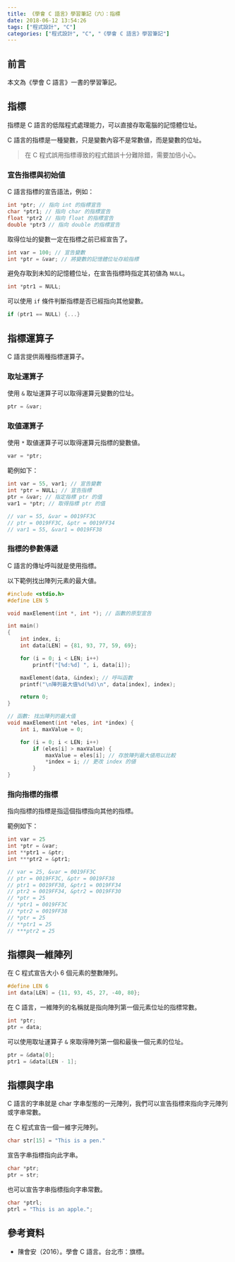 ```yaml
---
title: 《學會 C 語言》學習筆記（六）：指標
date: 2018-06-12 13:54:26
tags: ["程式設計", "C"]
categories: ["程式設計", "C", "《學會 C 語言》學習筆記"]
---
```


## 前言

本文為《學會 C 語言》一書的學習筆記。

## 指標

指標是 C 語言的低階程式處理能力，可以直接存取電腦的記憶體位址。

C 語言的指標是一種變數，只是變數內容不是常數値，而是變數的位址。

> 在 C 程式誤用指標導致的程式錯誤十分難除錯，需要加倍小心。

### 宣告指標與初始値

C 語言指標的宣告語法，例如：

```C
int *ptr; // 指向 int 的指標宣告
char *ptr1; // 指向 char 的指標宣告
float *ptr2 // 指向 float 的指標宣告
double *ptr3 // 指向 double 的指標宣告
```

取得位址的變數一定在指標之前已經宣告了。

```C
int var = 100; // 宣告變數
int *ptr = &var; // 將變數的記憶體位址存給指標
```

避免存取到未知的記憶體位址，在宣告指標時指定其初値為 `NULL`。

```C
int *ptr1 = NULL;
```

可以使用 `if` 條件判斷指標是否已經指向其他變數。

```C
if (ptr1 == NULL) {...}
```

## 指標運算子

C 語言提供兩種指標運算子。

### 取址運算子

使用 `&` 取址運算子可以取得運算元變數的位址。

```C
ptr = &var;
```

### 取値運算子

使用 `*` 取値運算子可以取得運算元指標的變數値。

```C
var = *ptr;
```

範例如下：

```C
int var = 55, var1; // 宣告變數
int *ptr = NULL; // 宣告指標
ptr = &var; // 指定指標 ptr 的值
var1 = *ptr; // 取得指標 ptr 的值

// var = 55, &var = 0019FF3C
// ptr = 0019FF3C, &ptr = 0019FF34
// var1 = 55, &var1 = 0019FF38
```

### 指標的參數傳遞

C 語言的傳址呼叫就是使用指標。

以下範例找出陣列元素的最大値。

```C
#include <stdio.h>
#define LEN 5

void maxElement(int *, int *); // 函數的原型宣告

int main()
{
    int index, i;
    int data[LEN] = {81, 93, 77, 59, 69};

    for (i = 0; i < LEN; i++)
        printf("[%d:%d] ", i, data[i]);

    maxElement(data, &index); // 呼叫函數
    printf("\n陣列最大值%d(%d)\n", data[index], index);

    return 0;
}

// 函數: 找出陣列的最大值
void maxElement(int *eles, int *index) {
    int i, maxValue = 0;

    for (i = 0; i < LEN; i++)
        if (eles[i] > maxValue) {
            maxValue = eles[i]; // 存放陣列最大値用以比較
            *index = i; // 更改 index 的値
        }
}
```

### 指向指標的指標

指向指標的指標是指這個指標指向其他的指標。

範例如下：

```C
int var = 25
int *ptr = &var;
int **ptr1 = &ptr;
int ***ptr2 = &ptr1;

// var = 25, &var = 0019FF3C
// ptr = 0019FF3C, &ptr = 0019FF38
// ptr1 = 0019FF38, &ptr1 = 0019FF34
// ptr2 = 0019FF34, &ptr2 = 0019FF30
// *ptr = 25
// *ptr1 = 0019FF3C
// *ptr2 = 0019FF38
// *ptr = 25
// **ptr1 = 25
// ***ptr2 = 25
```

## 指標與一維陣列

在 C 程式宣告大小 6 個元素的整數陣列。

```C
#define LEN 6
int data[LEN] = {11, 93, 45, 27, -40, 80};
```

在 C 語言，一維陣列的名稱就是指向陣列第一個元素位址的指標常數。

```C
int *ptr;
ptr = data;
```

可以使用取址運算子 `&` 來取得陣列第一個和最後一個元素的位址。

```C
ptr = &data[0];
ptr1 = &data[LEN - 1];
```

## 指標與字串

C 語言的字串就是 char 字串型態的一元陣列，我們可以宣告指標來指向字元陣列或字串常數。

在 C 程式宣告一個一維字元陣列。

```C
char str[15] = "This is a pen."
```

宣告字串指標指向此字串。

```C
char *ptr;
ptr = str;
```

也可以宣告字串指標指向字串常數。

```C
char *ptrl;
ptrl = "This is an apple.";
```

## 參考資料

- 陳會安（2016）。學會 C 語言。台北市：旗標。
